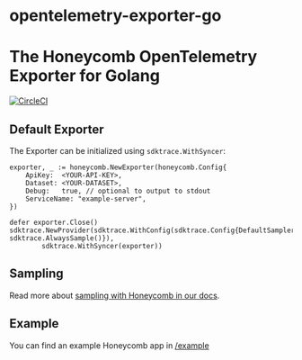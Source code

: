 # opentelemetry-exporter-go

# The Honeycomb OpenTelemetry Exporter for Golang

[![CircleCI](https://circleci.com/gh/honeycombio/opentelemetry-exporter-go.svg?style=svg)](https://circleci.com/gh/honeycombio/opentelemetry-exporter-go)

## Default Exporter

The Exporter can be initialized using `sdktrace.WithSyncer`:

```golang
exporter, _ := honeycomb.NewExporter(honeycomb.Config{
    ApiKey:  <YOUR-API-KEY>,
    Dataset: <YOUR-DATASET>,
    Debug:   true, // optional to output to stdout
    ServiceName: "example-server",
})

defer exporter.Close()
sdktrace.NewProvider(sdktrace.WithConfig(sdktrace.Config{DefaultSampler: sdktrace.AlwaysSample()}),
		sdktrace.WithSyncer(exporter))
```

## Sampling

Read more about [sampling with Honeycomb in our docs](https://docs.honeycomb.io/working-with-your-data/tracing/sampling/).

## Example

You can find an example Honeycomb app in [/example](./example)
